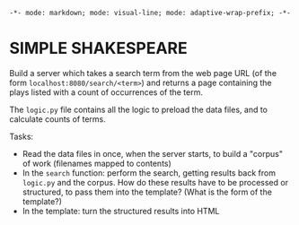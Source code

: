 `-*- mode: markdown; mode: visual-line; mode: adaptive-wrap-prefix; -*-`

# SIMPLE SHAKESPEARE

Build a server which takes a search term from the web page URL (of the form `localhost:8080/search/<term>`) and returns a page containing the plays listed with a count of occurrences of the term.

The `logic.py` file contains all the logic to preload the data files, and to calculate counts of terms.

Tasks:

- Read the data files in once, when the server starts, to build a "corpus" of work (filenames mapped to contents)
- In the `search` function: perform the search, getting results back from `logic.py` and the corpus. How do these results have to be processed or structured, to pass them into the template? (What is the form of the template?)
- In the template: turn the structured results into HTML
